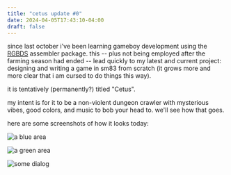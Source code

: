 ```yaml
---
title: "cetus update #0"
date: 2024-04-05T17:43:10-04:00
draft: false
---
```


since last october i've been learning gameboy development using the [RGBDS](https://rgbds.gbdev.io/) assembler package. this -- plus not being employed after the farming season had ended -- lead quickly to my latest and current project: designing and writing a game in sm83 from scratch (it grows more and more clear that i am cursed to do things this way).

it is tentatively (permanently?) titled "Cetus".

my intent is for it to be a non-violent dungeon crawler with mysterious vibes, good colors, and music to bob your head to. we'll see how that goes.

here are some screenshots of how it looks today:

![a blue area](/cetus_4_5_24_blue.png)

![a green area](/cetus_4_5_24_green.png)

![some dialog](/cetus_4_5_24_dialog.png)
